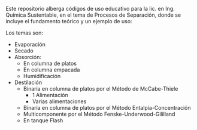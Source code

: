 Este repositorio alberga códigos de uso educativo para la lic. en Ing. Química Sustentable, en el tema de Procesos de Separación, donde se incluye el fundamento teórico y un ejemplo de uso: 

Los temas son:
* Evaporación
* Secado
* Absorción:
  * En columna de platos
  * En columna empacada
  * Humidificación
* Destilación
  * Binaria en columna de platos por el Método de McCabe-Thiele
     * 1 Alimentación
     * Varias alimentaciones
  * Binaria en columna de platos por el Método Entalpía-Concentración
  * Multicomponente por el Método Fenske-Underwood-Gililland
  * En tanque Flash
 
  

